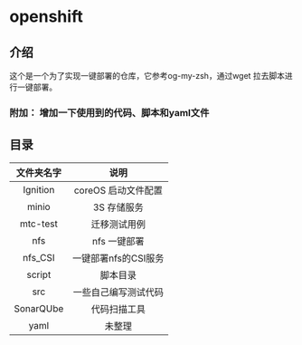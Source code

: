 # openshift

## 介绍
这个是一个为了实现一键部署的仓库，它参考og-my-zsh，通过wget 拉去脚本进行一键部署。
### 附加： 增加一下使用到的代码、脚本和yaml文件

## 目录
|   文件夹名字   |      说明       |
|:---------:|:-------------:|
| Ignition  | coreOS 启动文件配置 |
|   minio   |    3S 存储服务    |
| mtc-test  |    迁移测试用例     |
|    nfs    |   nfs 一键部署    |
|  nfs_CSI  | 一键部署nfs的CSI服务 |
|  script   |     脚本目录      |
|    src    |  一些自己编写测试代码   | 
| SonarQUbe |    代码扫描工具     |
|   yaml    |      未整理      |
